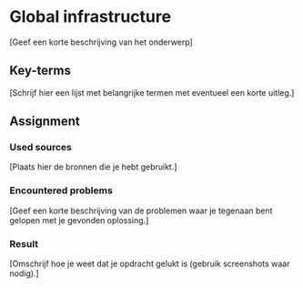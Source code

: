 # Global infrastructure
[Geef een korte beschrijving van het onderwerp]

## Key-terms
[Schrijf hier een lijst met belangrijke termen met eventueel een korte uitleg.]

## Assignment
### Used sources
[Plaats hier de bronnen die je hebt gebruikt.]

### Encountered problems
[Geef een korte beschrijving van de problemen waar je tegenaan bent gelopen met je gevonden oplossing.]

### Result
[Omschrijf hoe je weet dat je opdracht gelukt is (gebruik screenshots waar nodig).]